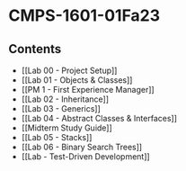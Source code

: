 # CMPS-1601-01Fa23

## Contents
- [[Lab 00 - Project Setup]]
- [[Lab 01 - Objects & Classes]]
- [[PM 1 - First Experience Manager]]
- [[Lab 02 - Inheritance]]
- [[Lab 03 - Generics]]
- [[Lab 04 - Abstract Classes & Interfaces]]
- [[Midterm Study Guide]]
- [[Lab 05 - Stacks]]
- [[Lab 06 - Binary Search Trees]]
- [[Lab - Test-Driven Development]]
